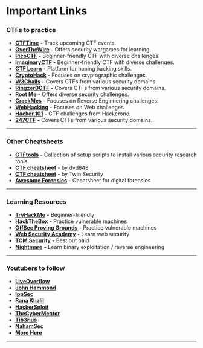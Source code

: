 # Important Links

### CTFs to practice

* [**CTFTime**](https://ctftime.org/) **-** Track upcoming CTF events.
* [**OverTheWire**](https://overthewire.org/wargames) **-** Offers security wargames for learning.
* [**PicoCTF**](https://play.picoctf.org/) **-** Beginner-friendly CTF with diverse challenges.
* [**ImaginaryCTF**](https://imaginaryctf.org/) **-** Beginner-friendly CTF with diverse challenges.
* [**CTF Learn**](https://ctflearn.com/) **-** Platform for honing hacking skills.
* [**CryptoHack**](https://cryptohack.org/) **-** Focuses on cryptographic challenges.
* [**W3Challs**](https://w3challs.com/challenges) **-** Covers CTFs from various security domains.
* [**Ringzer0CTF**](https://ringzer0ctf.com/challenges) **-** Covers CTFs from various security domains.
* [**Root Me**](https://www.root-me.org/) **-** Offers diverse security challenges.
* [**CrackMes**](https://crackmes.one/) **-** Focuses on Reverse Enginnering challenges.
* [**WebHacking**](https://webhacking.kr/) **-** Focuses on Web challenges.
* [**Hacker 101**](https://ctf.hacker101.com/) **-** CTF challenges from Hackerone.
* [**247CTF**](https://247ctf.com/) **-** Covers CTFs from various security domains.

***

### Other Cheatsheets

* [**CTFtools**](https://github.com/zardus/ctf-tools) **-** Collection of setup scripts to install various security research tools.
* [**CTF cheatsheet**](https://dvd848.github.io/CTFs/CheatSheet.html) - by dvd848
* [**CTF cheatsheet**](https://twin-security.com/ctf-cheatsheet/) - by Twin Security
* [**Awesome Forensics**](https://cugu.github.io/awesome-forensics) **-** Cheatsheet for digital forensics

***

### Learning Resources

* [**TryHackMe**](https://tryhackme.com/) **-** Beginner-friendly&#x20;
* [**HackTheBox**](https://app.hackthebox.eu/) **-** Practice vulnerable machines
* [**OffSec Proving Grounds**](https://www.offensive-security.com/labs) **-** Practice vulnerable machines
* [**Web Security Academy**](https://portswigger.net/web-security) **-** Learn web security
* [**TCM Security**](https://academy.tcm-sec.com/) **-** Best but paid
* [**Nightmare**](https://guyinatuxedo.github.io/) **-** Learn binary exploitation / reverse engineering

***

### **Youtubers to follow**

* [**LiveOverflow**](https://www.youtube.com/playlist?list=PLhixgUqwRTjxglIswKp9mpkfPNfHkzyeN)
* [**John Hammond**](https://www.youtube.com/c/JohnHammond010)
* [**IppSec**](https://www.youtube.com/channel/UCa6eh7gCkpPo5XXUDfygQQA)
* [**Rana Khalil**](https://www.youtube.com/c/RanaKhalil101)
* [**HackerSploit**](https://www.youtube.com/c/HackerSploit)
* [**TheCyberMentor**](https://www.youtube.com/c/TheCyberMentor)
* [**Tib3rius**](https://www.youtube.com/c/Tib3rius)
* [**NahamSec**](https://www.youtube.com/c/Nahamsec)
* [**More Here**](https://securitycreators.video/)

***

